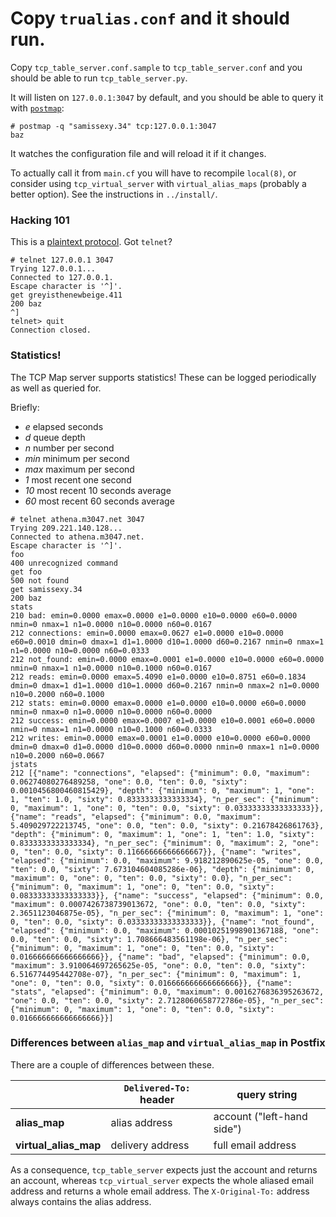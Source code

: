 # Copy `trualias.conf` and it should run.

Copy `tcp_table_server.conf.sample` to `tcp_table_server.conf` and you should be able to run `tcp_table_server.py`.

It will listen on `127.0.0.1:3047` by default, and you should be able to query it with [`postmap`](http://www.postfix.org/postmap.1.html):

```
# postmap -q "samissexy.34" tcp:127.0.0.1:3047
baz
```

It watches the configuration file and will reload it if it changes.

To actually call it from `main.cf` you will have to recompile `local(8)`, or consider using `tcp_virtual_server` with `virtual_alias_maps` (probably a better option). See the instructions in `../install/`.

### Hacking 101

This is a [plaintext protocol](http://www.postfix.org/tcp_table.5.html). Got `telnet`?

```
# telnet 127.0.0.1 3047
Trying 127.0.0.1...
Connected to 127.0.0.1.
Escape character is '^]'.
get greyisthenewbeige.411
200 baz
^]
telnet> quit
Connection closed.
```

### Statistics!

The TCP Map server supports statistics! These can be logged periodically as well as queried for.

Briefly:

* _e_ elapsed seconds
* _d_ queue depth
* _n_ number per second
* _min_ minimum per second
* _max_ maximum per second
* _1_ most recent one second
* _10_ most recent 10 seconds average
* _60_ most recent 60 seconds average

```
# telnet athena.m3047.net 3047
Trying 209.221.140.128...
Connected to athena.m3047.net.
Escape character is '^]'.
foo
400 unrecognized command
get foo
500 not found
get samissexy.34
200 baz
stats
210 bad: emin=0.0000 emax=0.0000 e1=0.0000 e10=0.0000 e60=0.0000 nmin=0 nmax=1 n1=0.0000 n10=0.0000 n60=0.0167
212 connections: emin=0.0000 emax=0.0627 e1=0.0000 e10=0.0000 e60=0.0010 dmin=0 dmax=1 d1=1.0000 d10=1.0000 d60=0.2167 nmin=0 nmax=1 n1=0.0000 n10=0.0000 n60=0.0333
212 not_found: emin=0.0000 emax=0.0001 e1=0.0000 e10=0.0000 e60=0.0000 nmin=0 nmax=1 n1=0.0000 n10=0.1000 n60=0.0167
212 reads: emin=0.0000 emax=5.4090 e1=0.0000 e10=0.8751 e60=0.1834 dmin=0 dmax=1 d1=1.0000 d10=1.0000 d60=0.2167 nmin=0 nmax=2 n1=0.0000 n10=0.2000 n60=0.1000
212 stats: emin=0.0000 emax=0.0000 e1=0.0000 e10=0.0000 e60=0.0000 nmin=0 nmax=0 n1=0.0000 n10=0.0000 n60=0.0000
212 success: emin=0.0000 emax=0.0007 e1=0.0000 e10=0.0001 e60=0.0000 nmin=0 nmax=1 n1=0.0000 n10=0.1000 n60=0.0333
212 writes: emin=0.0000 emax=0.0001 e1=0.0000 e10=0.0000 e60=0.0000 dmin=0 dmax=0 d1=0.0000 d10=0.0000 d60=0.0000 nmin=0 nmax=1 n1=0.0000 n10=0.2000 n60=0.0667
jstats
212 [{"name": "connections", "elapsed": {"minimum": 0.0, "maximum": 0.06274080276489258, "one": 0.0, "ten": 0.0, "sixty": 0.0010456800460815429}, "depth": {"minimum": 0, "maximum": 1, "one": 1, "ten": 1.0, "sixty": 0.8333333333333334}, "n_per_sec": {"minimum": 0, "maximum": 1, "one": 0, "ten": 0.0, "sixty": 0.03333333333333333}}, {"name": "reads", "elapsed": {"minimum": 0.0, "maximum": 5.409029722213745, "one": 0.0, "ten": 0.0, "sixty": 0.21678426861763}, "depth": {"minimum": 0, "maximum": 1, "one": 1, "ten": 1.0, "sixty": 0.8333333333333334}, "n_per_sec": {"minimum": 0, "maximum": 2, "one": 0, "ten": 0.0, "sixty": 0.11666666666666667}}, {"name": "writes", "elapsed": {"minimum": 0.0, "maximum": 9.918212890625e-05, "one": 0.0, "ten": 0.0, "sixty": 7.673104604085286e-06}, "depth": {"minimum": 0, "maximum": 0, "one": 0, "ten": 0.0, "sixty": 0.0}, "n_per_sec": {"minimum": 0, "maximum": 1, "one": 0, "ten": 0.0, "sixty": 0.08333333333333333}}, {"name": "success", "elapsed": {"minimum": 0.0, "maximum": 0.0007426738739013672, "one": 0.0, "ten": 0.0, "sixty": 2.3651123046875e-05}, "n_per_sec": {"minimum": 0, "maximum": 1, "one": 0, "ten": 0.0, "sixty": 0.03333333333333333}}, {"name": "not_found", "elapsed": {"minimum": 0.0, "maximum": 0.00010251998901367188, "one": 0.0, "ten": 0.0, "sixty": 1.708666483561198e-06}, "n_per_sec": {"minimum": 0, "maximum": 1, "one": 0, "ten": 0.0, "sixty": 0.016666666666666666}}, {"name": "bad", "elapsed": {"minimum": 0.0, "maximum": 3.910064697265625e-05, "one": 0.0, "ten": 0.0, "sixty": 6.516774495442708e-07}, "n_per_sec": {"minimum": 0, "maximum": 1, "one": 0, "ten": 0.0, "sixty": 0.016666666666666666}}, {"name": "stats", "elapsed": {"minimum": 0.0, "maximum": 0.0016276836395263672, "one": 0.0, "ten": 0.0, "sixty": 2.7128060658772786e-05}, "n_per_sec": {"minimum": 0, "maximum": 1, "one": 0, "ten": 0.0, "sixty": 0.016666666666666666}}]
```

### Differences between `alias_map` and `virtual_alias_map` in Postfix

There are a couple of differences between these.

|   | `Delivered-To:` header | query string |
| - | -------------------- | ------------ |
| **alias_map** | alias address | account ("left-hand side") |
| **virtual_alias_map** | delivery address | full email address |

As a consequence, `tcp_table_server` expects just the account and returns an account, whereas `tcp_virtual_server` expects the
whole aliased email address and returns a whole email address. The `X-Original-To:` address always contains the alias address.




